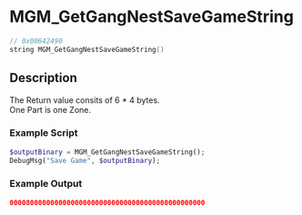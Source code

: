 # MGM_GetGangNestSaveGameString
```c
// 0x00642490
string MGM_GetGangNestSaveGameString()
```
## Description
The Return value consits of 6 * 4 bytes.<br>
One Part is one Zone.

### Example Script
```php
$outputBinary = MGM_GetGangNestSaveGameString();
DebugMsg("Save Game", $outputBinary);
```

### Example Output
```json
000080000000000000000000000000000000000000000000
```
